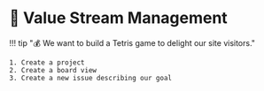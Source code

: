 # 🧪 Value Stream Management

!!! tip ":moneybag: We want to build a Tetris game to delight our site visitors."

    1. Create a project
    2. Create a board view
    3. Create a new issue describing our goal
